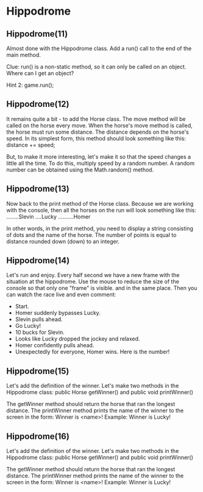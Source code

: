 # Hippodrome

## Hippodrome(11)

Almost done with the Hippodrome class.
Add a run() call to the end of the main method.

Clue:
run() is a non-static method, so it can only be called on an object.
Where can I get an object?

Hint 2:
game.run();

## Hippodrome(12)

It remains quite a bit - to add the Horse class.
The move method will be called on the horse every move.
When the horse's move method is called, the horse must run some distance.
The distance depends on the horse's speed. In its simplest form, this method should look something like this:
distance += speed;

But, to make it more interesting, let's make it so that the speed changes a little all the time.
To do this, multiply speed by a random number.
A random number can be obtained using the Math.random() method.

## Hippodrome(13)

Now back to the print method of the Horse class.
Because we are working with the console, then all the horses on the run will look something like this:
........Slevin
....Lucky
..........Homer

In other words, in the print method, you need to display a string consisting of dots and the name of the horse.
The number of points is equal to distance rounded down (down) to an integer.

## Hippodrome(14)

Let's run and enjoy.
Every half second we have a new frame with the situation at the hippodrome.
Use the mouse to reduce the size of the console so that only one "frame" is visible. and in the same place.
Then you can watch the race live and even comment:
- Start.
- Homer suddenly bypasses Lucky.
- Slevin pulls ahead.
- Go Lucky!
- 10 bucks for Slevin.
- Looks like Lucky dropped the jockey and relaxed.
- Homer confidently pulls ahead.
- Unexpectedly for everyone, Homer wins. Here is the number!

## Hippodrome(15)

Let's add the definition of the winner.
Let's make two methods in the Hippodrome class:
public Horse getWinner() and public void printWinner()

The getWinner method should return the horse that ran the longest distance.
The printWinner method prints the name of the winner to the screen in the form:
Winner is &lt;name&gt;!
Example:
Winner is Lucky!

## Hippodrome(16)

Let's add the definition of the winner.
Let's make two methods in the Hippodrome class:
public Horse getWinner() and public void printWinner()

The getWinner method should return the horse that ran the longest distance.
The printWinner method prints the name of the winner to the screen in the form:
Winner is &lt;name&gt;!
Example:
Winner is Lucky!